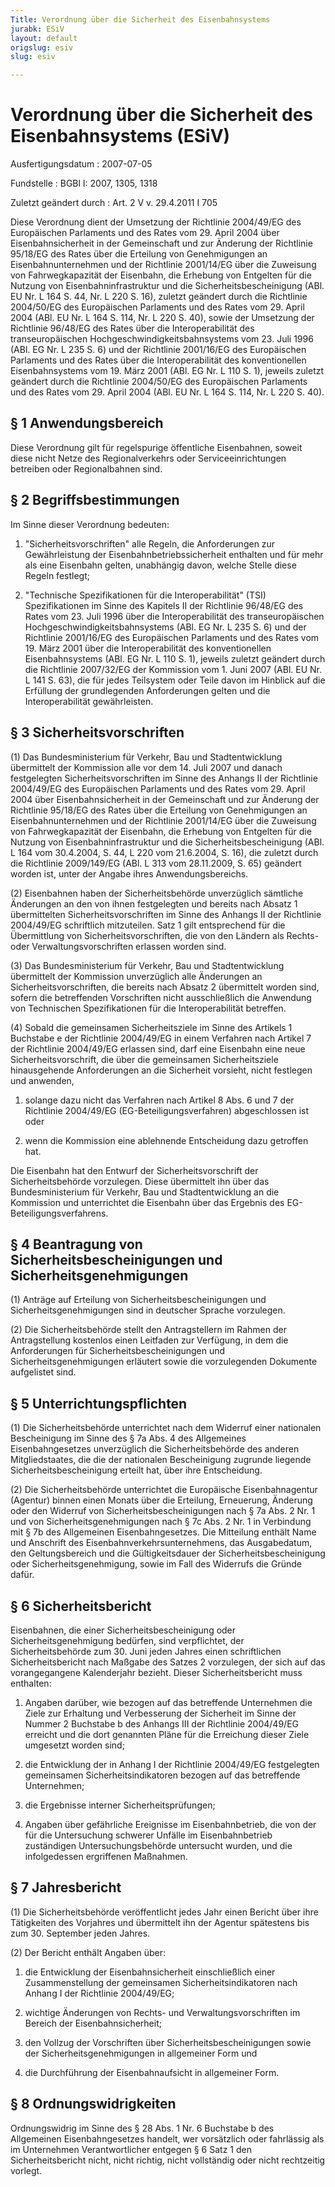 ```yaml
---
Title: Verordnung über die Sicherheit des Eisenbahnsystems
jurabk: ESiV
layout: default
origslug: esiv
slug: esiv

---
```


# Verordnung über die Sicherheit des Eisenbahnsystems (ESiV)

Ausfertigungsdatum
:   2007-07-05

Fundstelle
:   BGBl I: 2007, 1305, 1318

Zuletzt geändert durch
:   Art. 2 V v. 29.4.2011 I 705

Diese Verordnung dient der Umsetzung der Richtlinie 2004/49/EG des
Europäischen Parlaments und des Rates vom 29. April 2004 über
Eisenbahnsicherheit in der Gemeinschaft und zur Änderung der
Richtlinie 95/18/EG des Rates über die Erteilung von Genehmigungen an
Eisenbahnunternehmen und der Richtlinie 2001/14/EG über die Zuweisung
von Fahrwegkapazität der Eisenbahn, die Erhebung von Entgelten für die
Nutzung von Eisenbahninfrastruktur und die Sicherheitsbescheinigung
(ABl. EU Nr. L 164 S. 44, Nr. L 220 S. 16), zuletzt geändert durch die
Richtlinie 2004/50/EG des Europäischen Parlaments und des Rates vom
29\. April 2004 (ABl. EU Nr. L 164 S. 114, Nr. L 220 S. 40), sowie der
Umsetzung der Richtlinie 96/48/EG des Rates über die Interoperabilität
des transeuropäischen Hochgeschwindigkeitsbahnsystems vom 23. Juli
1996 (ABl. EG Nr. L 235 S. 6) und der Richtlinie 2001/16/EG des
Europäischen Parlaments und des Rates über die Interoperabilität des
konventionellen Eisenbahnsystems vom 19. März 2001 (ABl. EG Nr. L 110
S. 1), jeweils zuletzt geändert durch die Richtlinie 2004/50/EG des
Europäischen Parlaments und des Rates vom 29. April 2004 (ABl. EU Nr.
L 164 S. 114, Nr. L 220 S. 40).

## § 1 Anwendungsbereich

Diese Verordnung gilt für regelspurige öffentliche Eisenbahnen, soweit
diese nicht Netze des Regionalverkehrs oder Serviceeinrichtungen
betreiben oder Regionalbahnen sind.

## § 2 Begriffsbestimmungen

Im Sinne dieser Verordnung bedeuten:

1.  "Sicherheitsvorschriften" alle Regeln, die Anforderungen zur
    Gewährleistung der Eisenbahnbetriebssicherheit enthalten und für mehr
    als eine Eisenbahn gelten, unabhängig davon, welche Stelle diese
    Regeln festlegt;


2.  "Technische Spezifikationen für die Interoperabilität" (TSI)
    Spezifikationen im Sinne des Kapitels II der Richtlinie 96/48/EG des
    Rates vom 23. Juli 1996 über die Interoperabilität des
    transeuropäischen Hochgeschwindigkeitsbahnsystems (ABl. EG Nr. L 235
    S. 6) und der Richtlinie 2001/16/EG des Europäischen Parlaments und
    des Rates vom 19. März 2001 über die Interoperabilität des
    konventionellen Eisenbahnsystems (ABl. EG Nr. L 110 S. 1), jeweils
    zuletzt geändert durch die Richtlinie 2007/32/EG der Kommission vom 1.
    Juni 2007 (ABl. EU Nr. L 141 S. 63), die für jedes Teilsystem oder
    Teile davon im Hinblick auf die Erfüllung der grundlegenden
    Anforderungen gelten und die Interoperabilität gewährleisten.

## § 3 Sicherheitsvorschriften

(1) Das Bundesministerium für Verkehr, Bau und Stadtentwicklung
übermittelt der Kommission alle vor dem 14. Juli 2007 und danach
festgelegten Sicherheitsvorschriften im Sinne des Anhangs II der
Richtlinie 2004/49/EG des Europäischen Parlaments und des Rates vom
29\. April 2004 über Eisenbahnsicherheit in der Gemeinschaft und zur
Änderung der Richtlinie 95/18/EG des Rates über die Erteilung von
Genehmigungen an Eisenbahnunternehmen und der Richtlinie 2001/14/EG
über die Zuweisung von Fahrwegkapazität der Eisenbahn, die Erhebung
von Entgelten für die Nutzung von Eisenbahninfrastruktur und die
Sicherheitsbescheinigung (ABl. L 164 vom 30.4.2004, S. 44, L 220 vom
21\.6.2004, S. 16), die zuletzt durch die Richtlinie 2009/149/EG (ABl.
L 313 vom 28.11.2009, S. 65) geändert worden ist, unter der Angabe
ihres Anwendungsbereichs.

(2) Eisenbahnen haben der Sicherheitsbehörde unverzüglich sämtliche
Änderungen an den von ihnen festgelegten und bereits nach Absatz 1
übermittelten Sicherheitsvorschriften im Sinne des Anhangs II der
Richtlinie 2004/49/EG schriftlich mitzuteilen. Satz 1 gilt
entsprechend für die Übermittlung von Sicherheitsvorschriften, die von
den Ländern als Rechts- oder Verwaltungsvorschriften erlassen worden
sind.

(3) Das Bundesministerium für Verkehr, Bau und Stadtentwicklung
übermittelt der Kommission unverzüglich alle Änderungen an
Sicherheitsvorschriften, die bereits nach Absatz 2 übermittelt worden
sind, sofern die betreffenden Vorschriften nicht ausschließlich die
Anwendung von Technischen Spezifikationen für die Interoperabilität
betreffen.

(4) Sobald die gemeinsamen Sicherheitsziele im Sinne des Artikels 1
Buchstabe e der Richtlinie 2004/49/EG in einem Verfahren nach Artikel
7 der Richtlinie 2004/49/EG erlassen sind, darf eine Eisenbahn eine
neue Sicherheitsvorschrift, die über die gemeinsamen Sicherheitsziele
hinausgehende Anforderungen an die Sicherheit vorsieht, nicht
festlegen und anwenden,

1.  solange dazu nicht das Verfahren nach Artikel 8 Abs. 6 und 7 der
    Richtlinie 2004/49/EG (EG-Beteiligungsverfahren) abgeschlossen ist
    oder


2.  wenn die Kommission eine ablehnende Entscheidung dazu getroffen hat.



Die Eisenbahn hat den Entwurf der Sicherheitsvorschrift der
Sicherheitsbehörde vorzulegen. Diese übermittelt ihn über das
Bundesministerium für Verkehr, Bau und Stadtentwicklung an die
Kommission und unterrichtet die Eisenbahn über das Ergebnis des EG-
Beteiligungsverfahrens.

## § 4 Beantragung von Sicherheitsbescheinigungen und Sicherheitsgenehmigungen

(1) Anträge auf Erteilung von Sicherheitsbescheinigungen und
Sicherheitsgenehmigungen sind in deutscher Sprache vorzulegen.

(2) Die Sicherheitsbehörde stellt den Antragstellern im Rahmen der
Antragstellung kostenlos einen Leitfaden zur Verfügung, in dem die
Anforderungen für Sicherheitsbescheinigungen und
Sicherheitsgenehmigungen erläutert sowie die vorzulegenden Dokumente
aufgelistet sind.

## § 5 Unterrichtungspflichten

(1) Die Sicherheitsbehörde unterrichtet nach dem Widerruf einer
nationalen Bescheinigung im Sinne des § 7a Abs. 4 des Allgemeines
Eisenbahngesetzes unverzüglich die Sicherheitsbehörde des anderen
Mitgliedstaates, die die der nationalen Bescheinigung zugrunde
liegende Sicherheitsbescheinigung erteilt hat, über ihre Entscheidung.

(2) Die Sicherheitsbehörde unterrichtet die Europäische
Eisenbahnagentur (Agentur) binnen einen Monats über die Erteilung,
Erneuerung, Änderung oder den Widerruf von Sicherheitsbescheinigungen
nach § 7a Abs. 2 Nr. 1 und von Sicherheitsgenehmigungen nach § 7c Abs.
2 Nr. 1 in Verbindung mit § 7b des Allgemeinen Eisenbahngesetzes. Die
Mitteilung enthält Name und Anschrift des
Eisenbahnverkehrsunternehmens, das Ausgabedatum, den Geltungsbereich
und die Gültigkeitsdauer der Sicherheitsbescheinigung oder
Sicherheitsgenehmigung, sowie im Fall des Widerrufs die Gründe dafür.

## § 6 Sicherheitsbericht

Eisenbahnen, die einer Sicherheitsbescheinigung oder
Sicherheitsgenehmigung bedürfen, sind verpflichtet, der
Sicherheitsbehörde zum 30. Juni jeden Jahres einen schriftlichen
Sicherheitsbericht nach Maßgabe des Satzes 2 vorzulegen, der sich auf
das vorangegangene Kalenderjahr bezieht. Dieser Sicherheitsbericht
muss enthalten:

1.  Angaben darüber, wie bezogen auf das betreffende Unternehmen die Ziele
    zur Erhaltung und Verbesserung der Sicherheit im Sinne der Nummer 2
    Buchstabe b des Anhangs III der Richtlinie 2004/49/EG erreicht und die
    dort genannten Pläne für die Erreichung dieser Ziele umgesetzt worden
    sind;


2.  die Entwicklung der in Anhang I der Richtlinie 2004/49/EG festgelegten
    gemeinsamen Sicherheitsindikatoren bezogen auf das betreffende
    Unternehmen;


3.  die Ergebnisse interner Sicherheitsprüfungen;


4.  Angaben über gefährliche Ereignisse im Eisenbahnbetrieb, die von der
    für die Untersuchung schwerer Unfälle im Eisenbahnbetrieb zuständigen
    Untersuchungsbehörde untersucht wurden, und die infolgedessen
    ergriffenen Maßnahmen.

## § 7 Jahresbericht

(1) Die Sicherheitsbehörde veröffentlicht jedes Jahr einen Bericht
über ihre Tätigkeiten des Vorjahres und übermittelt ihn der Agentur
spätestens bis zum 30. September jeden Jahres.

(2) Der Bericht enthält Angaben über:

1.  die Entwicklung der Eisenbahnsicherheit einschließlich einer
    Zusammenstellung der gemeinsamen Sicherheitsindikatoren nach Anhang I
    der Richtlinie 2004/49/EG;


2.  wichtige Änderungen von Rechts- und Verwaltungsvorschriften im Bereich
    der Eisenbahnsicherheit;


3.  den Vollzug der Vorschriften über Sicherheitsbescheinigungen sowie der
    Sicherheitsgenehmigungen in allgemeiner Form und


4.  die Durchführung der Eisenbahnaufsicht in allgemeiner Form.

## § 8 Ordnungswidrigkeiten

Ordnungswidrig im Sinne des § 28 Abs. 1 Nr. 6 Buchstabe b des
Allgemeinen Eisenbahngesetzes handelt, wer vorsätzlich oder fahrlässig
als im Unternehmen Verantwortlicher entgegen § 6 Satz 1 den
Sicherheitsbericht nicht, nicht richtig, nicht vollständig oder nicht
rechtzeitig vorlegt.

